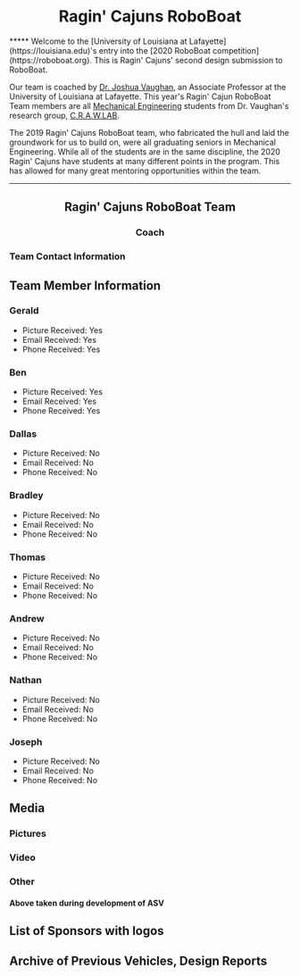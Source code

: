 <h1 style="text-align:center;">Ragin' Cajuns RoboBoat</h1>
*****
Welcome to the [University of Louisiana at Lafayette](https://louisiana.edu)'s entry into the 
[2020 RoboBoat competition](https://roboboat.org). This is Ragin' Cajuns' second design submission to RoboBoat.

Our team is coached by [Dr. Joshua Vaughan](https://userweb.ucs.louisiana.edu/~jev9637/people.html), an Associate Professor at the University of Louisiana at Lafayette. This year's Ragin' Cajun RoboBoat Team members are all [Mechanical Engineering](https://mche.louisiana.edu/) students from Dr. Vaughan's research group, [C.R.A.W.LAB](https://userweb.ucs.louisiana.edu/~jev9637/index.html).

The 2019 Ragin' Cajuns RoboBoat team, who fabricated the hull and laid the groundwork for us to build on, were all graduating seniors in Mechanical Engineering. While all of the students are in the same discipline, the 2020 Ragin' Cajuns have students at many different points in the program. This has allowed for many great mentoring opportunities within the team.
*****
<h2 style="text-align:center;">Ragin' Cajuns RoboBoat Team</h2>
<h3 style="text-align:center;">Coach</h3>

### Team Contact Information
## Team Member Information
### Gerald
* Picture Received: Yes
* Email Received: Yes
* Phone Received: Yes

### Ben
* Picture Received: Yes
* Email Received: Yes
* Phone Received: Yes

### Dallas
* Picture Received: No
* Email Received: No
* Phone Received: No

### Bradley
* Picture Received: No
* Email Received: No
* Phone Received: No

### Thomas
* Picture Received: No
* Email Received: No
* Phone Received: No

### Andrew
* Picture Received: No
* Email Received: No
* Phone Received: No

### Nathan
* Picture Received: No
* Email Received: No
* Phone Received: No

### Joseph
* Picture Received: No
* Email Received: No
* Phone Received: No

## Media
### Pictures
### Video
### Other
#### Above taken during development of ASV
## List of Sponsors with logos
## Archive of Previous Vehicles, Design Reports